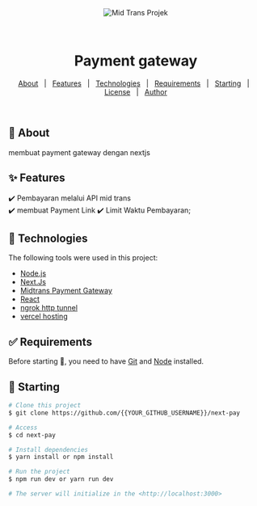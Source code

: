 <div align="center" id="top"> 
  <img src="https://midtrans-projek.vercel.app" alt="Mid Trans Projek" />

  &#xa0;

  <!-- <a href="https://nextpay.netlify.app">Demo</a> -->
</div>

<h1 align="center"> Payment gateway</h1>



<!-- Status -->

<!-- <h4 align="center"> 
	🚧  Next Pay finish and success deploy
</h4> 

<hr> -->

<p align="center">
  <a href="#dart-about">About</a> &#xa0; | &#xa0; 
  <a href="#sparkles-features">Features</a> &#xa0; | &#xa0;
  <a href="#rocket-technologies">Technologies</a> &#xa0; | &#xa0;
  <a href="#white_check_mark-requirements">Requirements</a> &#xa0; | &#xa0;
  <a href="#checkered_flag-starting">Starting</a> &#xa0; | &#xa0;
  <a href="#memo-license">License</a> &#xa0; | &#xa0;
  <a href="https://github.com/{{YOUR_GITHUB_USERNAME}}" target="_blank">Author</a>
</p>

<br>

## :dart: About ##

membuat payment gateway dengan nextjs

## :sparkles: Features ##

:heavy_check_mark: Pembayaran melalui API mid trans \
:heavy_check_mark:  membuat  Payment Link 
:heavy_check_mark: Limit Waktu Pembayaran;

## :rocket: Technologies ##

The following tools were used in this project:

- [Node.js](https://expo.io/)
- [Next.Js](https://nextjs.org/)
- [Midtrans Payment Gateway](https://midtrans.com/)
- [React](https://react.dev/)
- [ngrok http tunnel](https://ngrok.com/)
- [vercel hosting ](https://vercel.com/)
  

## :white_check_mark: Requirements ##

Before starting :checkered_flag:, you need to have [Git](https://git-scm.com) and [Node](https://nodejs.org/en/) installed.

## :checkered_flag: Starting ##

```bash
# Clone this project
$ git clone https://github.com/{{YOUR_GITHUB_USERNAME}}/next-pay

# Access
$ cd next-pay

# Install dependencies
$ yarn install or npm install

# Run the project
$ npm run dev or yarn run dev

# The server will initialize in the <http://localhost:3000>
